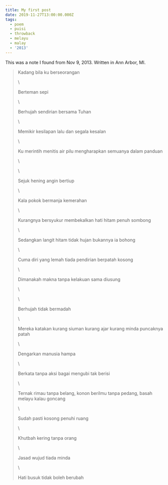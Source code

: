 ```yaml
---
title: My first post
date: 2019-11-27T13:00:00.000Z
tags:
  - poem
  - puisi
  - throwback
  - melayu
  - malay
  - '2013'
---
```

This was a note I found from Nov 9, 2013. Written in Ann Arbor, MI.

> Kadang bila ku berseorangan
>
> \
>
>
> Berteman sepi
>
> \
>
>
> Berhujah sendirian bersama Tuhan
>
> \
>
>
> Memikir kesilapan lalu dan segala kesalan
>
> \
>
>
> Ku merintih menitis air pilu mengharapkan semuanya dalam panduan
>
> \
>
>
>
>
> \
>
>
> Sejuk hening angin bertiup
>
> \
>
>
> Kala pokok bermanja kemerahan
>
> \
>
>
> Kurangnya bersyukur membekalkan hati hitam penuh sombong
>
> \
>
>
> Sedangkan langit hitam tidak hujan bukannya ia bohong
>
> \
>
>
> Cuma diri yang lemah tiada pendirian berpatah kosong
>
> \
>
>
> Dimanakah makna tanpa kelakuan sama diusung
>
> \
>
>
>
>
> \
>
>
> Berhujah tidak bermadah
>
> \
>
>
> Mereka katakan kurang siuman kurang ajar kurang minda puncaknya patah
>
> \
>
>
> Dengarkan manusia hampa
>
> \
>
>
> Berkata tanpa aksi bagai mengubi tak berisi
>
> \
>
>
> Ternak rimau tanpa belang, konon berilmu tanpa pedang, basah melayu kalau goncang
>
> \
>
>
> Sudah pasti kosong penuhi ruang
>
> \
>
>
> Khutbah kering tanpa orang
>
> \
>
>
> Jasad wujud tiada minda 
>
> \
>
>
> Hati busuk tidak boleh berubah
